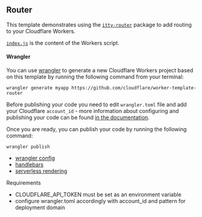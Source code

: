 ## Router

This template demonstrates using the [`itty-router`](https://github.com/kwhitley/itty-router) package to add routing to your Cloudflare Workers.

[`index.js`](https://github.com/cloudflare/worker-template-router/blob/master/index.js) is the content of the Workers script.

#### Wrangler

You can use [wrangler](https://github.com/cloudflare/wrangler) to generate a new Cloudflare Workers project based on this template by running the following command from your terminal:

```
wrangler generate myapp https://github.com/cloudflare/worker-template-router
```

Before publishing your code you need to edit `wrangler.toml` file and add your Cloudflare `account_id` - more information about configuring and publishing your code can be found [in the documentation](https://developers.cloudflare.com/workers/learning/getting-started#7-configure-your-project-for-deployment).

Once you are ready, you can publish your code by running the following command:

```
wrangler publish
```

- [wrangler config](https://developers.cloudflare.com/workers/wrangler/configuration/)
- [handlebars](https://marnixkok.nl/news/blog/handlebars-templates-in-cloudflare-workers)
- [serverless rendering](https://blog.cloudflare.com/serverless-rendering-with-cloudflare-workers)

Requirements
- CLOUDFLARE_API_TOKEN must be set as an environment variable
- configure wrangler.toml accordingly with account_id and pattern for deployment domain